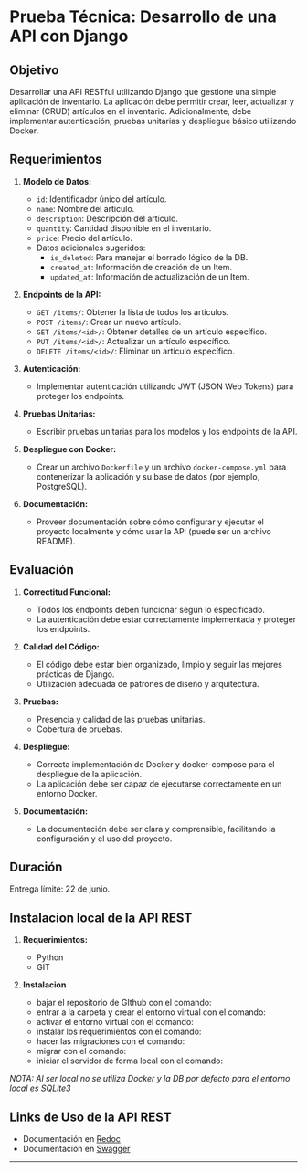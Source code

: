 # Prueba Técnica: Desarrollo de una API con Django

## Objetivo

Desarrollar una API RESTful utilizando Django que gestione una simple aplicación de inventario. La aplicación debe permitir crear, leer, actualizar y eliminar (CRUD) artículos en el inventario. Adicionalmente, debe implementar autenticación, pruebas unitarias y despliegue básico utilizando Docker.

## Requerimientos

1. **Modelo de Datos:**

      - `id`: Identificador único del artículo.
      - `name`: Nombre del artículo.
      - `description`: Descripción del artículo.
      - `quantity`: Cantidad disponible en el inventario.
      - `price`: Precio del artículo.
      - Datos adicionales sugeridos:
        - `is_deleted`: Para manejar el borrado lógico de la DB.
        - `created_at`: Información de creación de un Item.
        - `updated_at`: Información de actualización de un Item.

2. **Endpoints de la API:**

      - `GET /items/`: Obtener la lista de todos los artículos.
      - `POST /items/`: Crear un nuevo artículo.
      - `GET /items/<id>/`: Obtener detalles de un artículo específico.
      - `PUT /items/<id>/`: Actualizar un artículo específico.
      - `DELETE /items/<id>/`: Eliminar un artículo específico.

3. **Autenticación:**

      - Implementar autenticación utilizando JWT (JSON Web Tokens) para proteger los endpoints.

4. **Pruebas Unitarias:**

      - Escribir pruebas unitarias para los modelos y los endpoints de la API.

5. **Despliegue con Docker:**

      - Crear un archivo `Dockerfile` y un archivo `docker-compose.yml` para contenerizar la aplicación y su base de datos (por ejemplo, PostgreSQL).

6. **Documentación:**

      - Proveer documentación sobre cómo configurar y ejecutar el proyecto localmente y cómo usar la API (puede ser un archivo README).

## Evaluación

1. **Correctitud Funcional:**

      - Todos los endpoints deben funcionar según lo especificado.
      - La autenticación debe estar correctamente implementada y proteger los endpoints.

2. **Calidad del Código:**

      - El código debe estar bien organizado, limpio y seguir las mejores prácticas de Django.
      - Utilización adecuada de patrones de diseño y arquitectura.

3. **Pruebas:**

      - Presencia y calidad de las pruebas unitarias.
      - Cobertura de pruebas.

4. **Despliegue:**

      - Correcta implementación de Docker y docker-compose para el despliegue de la aplicación.
      - La aplicación debe ser capaz de ejecutarse correctamente en un entorno Docker.

5. **Documentación:**

      - La documentación debe ser clara y comprensible, facilitando la configuración y el uso del proyecto.

## Duración

Entrega límite: 22 de junio.

## Instalacion local de la API REST
1. **Requerimientos:**
      - Python
      - GIT

2. **Instalacion**
      - bajar el repositorio de GIthub con el comando:
      - entrar a la carpeta y crear el entorno virtual con el comando:
      - activar el entorno virtual con el comando:
      - instalar los requerimientos con el comando:
      - hacer las migraciones con el comando:
      - migrar con el comando:
      - iniciar el servidor de forma local con el comando:

*NOTA: Al ser local no se utiliza Docker y la DB por defecto para el entorno local es SQLite3*

## Links de Uso de la API REST

- Documentación en [Redoc](api/v1/docs/redoc/)
- Documentación en [Swagger](api/v1/docs/swagger/)

---